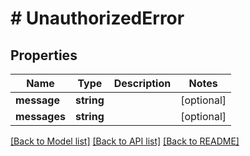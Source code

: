# # UnauthorizedError

## Properties

Name | Type | Description | Notes
------------ | ------------- | ------------- | -------------
**message** | **string** |  | [optional]
**messages** | **string** |  | [optional]

[[Back to Model list]](../../README.md#models) [[Back to API list]](../../README.md#endpoints) [[Back to README]](../../README.md)
